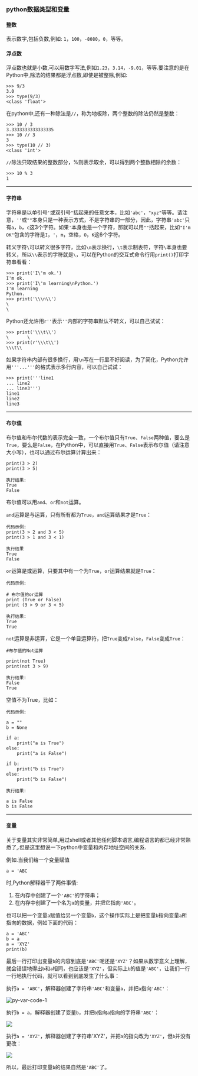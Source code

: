 ### python数据类型和变量



#### 整数

表示数字,包括负数,例如: `1`，`100`，`-8080`，`0`，等等。



#### 浮点数

浮点数也就是小数,可以用数字写法,例如`1.23`，`3.14`，`-9.01`，等等.要注意的是在Python中,除法的结果都是浮点数,即使是被整除,例如:

```
>>> 9/3
3.0
>>> type(9/3)
<class 'float'>
```

在python中,还有一种除法是`//`，称为地板除，两个整数的除法仍然是整数：

```
>>> 10 / 3
3.3333333333333335
>>> 10 // 3
3
>>> type(10 // 3)
<class 'int'>
```

`//`除法只取结果的整数部分，%则表示取余，可以得到两个整数相除的余数：

```
>>> 10 % 3
1
```

----

#### 字符串

字符串是以单引号`'`或双引号`"`括起来的任意文本，比如`'abc'`，`"xyz"`等等。请注意，`''`或`""`本身只是一种表示方式，不是字符串的一部分，因此，字符串`'abc'`只有`a`，`b`，`c`这3个字符。如果`'`本身也是一个字符，那就可以用`""`括起来，比如`"I'm OK"`包含的字符是`I`，`'`，`m`，空格，`O`，`K`这6个字符。

转义字符`\`可以转义很多字符，比如`\n`表示换行，`\t`表示制表符，字符`\`本身也要转义，所以`\\`表示的字符就是`\`，可以在Python的交互式命令行用`print()`打印字符串看看：

```
>>> print('I\'m ok.')
I'm ok.
>>> print('I\'m learning\nPython.')
I'm learning
Python.
>>> print('\\\n\\')
\
\
```

Python还允许用`r''`表示`''`内部的字符串默认不转义，可以自己试试：

```
>>> print('\\\t\\')
\       \
>>> print(r'\\\t\\')
\\\t\\
```

如果字符串内部有很多换行，用`\n`写在一行里不好阅读，为了简化，Python允许用`'''...'''`的格式表示多行内容，可以自己试试：

```
>>> print('''line1
... line2
... line3''')
line1
line2
line3
```

---

#### 布尔值

布尔值和布尔代数的表示完全一致，一个布尔值只有`True`、`False`两种值，要么是`True`，要么是`False`，在Python中，可以直接用`True`、`False`表示布尔值（请注意大小写），也可以通过布尔运算计算出来：

```
print(3 > 2)
print(3 > 5)

执行结果:
True
False
```

布尔值可以用`and`、`or`和`not`运算。

`and`运算是与运算，只有所有都为`True`，`and`运算结果才是`True`：

```
代码示例:
print(3 > 2 and 3 < 5)
print(3 > 1 and 3 < 1)

执行结果
True
False
```

`or`运算是或运算，只要其中有一个为`True`，`or`运算结果就是`True`：

```
代码示例:

# 布尔值的or运算
print (True or False)
print (3 > 9 or 3 < 5)

执行结果:
True
True
```

`not`运算是非运算，它是一个单目运算符，把`True`变成`False`，`False`变成`True`：

```
#布尔值的Not运算

print(not True)
print(not 3 > 9)

执行结果:
False
True
```

空值不为True，比如：

```
代码示例:

a = ""
b = None

if a:
    print("a is True")
else:
    print("a is False")

if b:
    print("b is True")
else:
    print("b is False")
    
执行结果:

a is False
b is False
```

---

#### 变量

关于变量其实非常简单,用过shell或者其他任何脚本语言,编程语言的都已经非常熟悉了,.但是这里想说一下python中变量和内存地址空间的关系.

例如.当我们给一个变量赋值

```
a = 'ABC
```

时,Python解释器干了两件事情:

1. 在内存中创建了一个`'ABC'`的字符串；
2. 在内存中创建了一个名为`a`的变量，并把它指向`'ABC'`。

也可以把一个变量`a`赋值给另一个变量`b`，这个操作实际上是把变量`b`指向变量`a`所指向的数据，例如下面的代码：

```
a = 'ABC'
b = a
a = 'XYZ'
print(b)
```

最后一行打印出变量`b`的内容到底是`'ABC'`呢还是`'XYZ'`？如果从数学意义上理解，就会错误地得出`b`和`a`相同，也应该是`'XYZ'`，但实际上`b`的值是`'ABC'`，让我们一行一行地执行代码，就可以看到到底发生了什么事：

执行`a = 'ABC'`，解释器创建了字符串`'ABC'`和变量`a`，并把`a`指向`'ABC'`：

![py-var-code-1](https://cdn.liaoxuefeng.com/cdn/files/attachments/0013871830933164ebea9bff3e24a64a1d36c0a6c7d368f000/0)

执行`b = a`，解释器创建了变量`b`，并把`b`指向`a`指向的字符串`'ABC'`：

![](https://cdn.liaoxuefeng.com/cdn/files/attachments/0013871831797715367a9e297944ca88f362ea3b01efaf7000/0)

执行`a = 'XYZ'`，解释器创建了字符串'XYZ'，并把`a`的指向改为`'XYZ'`，但`b`并没有更改：

![](https://cdn.liaoxuefeng.com/cdn/files/attachments/00138718324379052e7366c983442ac971699da163cacc7000/0)

所以，最后打印变量`b`的结果自然是`'ABC'`了。



